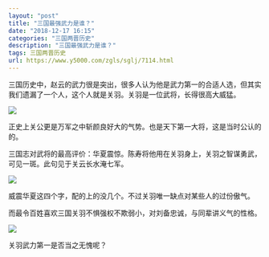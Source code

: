 ```yaml
---
layout: "post"
title: "三国最强武力是谁？"
date: "2018-12-17 16:15"
categories: "三国两晋历史"
description: "三国最强武力是谁？"
tags: 三国两晋历史
url: https://www.y5000.com/zgls/sglj/7114.html
---
```






三国历史中，赵云的武力很是突出，很多人认为他是武力第一的合适人选，但其实我们遗漏了一个人，这个人就是关羽。关羽是一位武将，长得很高大威猛。

![](https://img.y5000.com/uploads/allimg/161213/1455392323-0.jpg)

正史上关公更是万军之中斩颜良好大的气势。也是天下第一大将，这是当时公认的的。

三国志对武将的最高评价：华夏震惊。陈寿将他用在关羽身上，关羽之智谋勇武，可见一斑。此句见于关云长水淹七军。

![](https://img.y5000.com/uploads/allimg/161213/14553915P-1.jpg)

威震华夏这四个字，配的上的没几个。不过关羽唯一缺点对某些人的过份傲气。

而最令百姓喜欢三国关羽不惧强权不欺弱小，对刘备忠诚，与同辈讲义气的性格。

![](https://img.y5000.com/uploads/allimg/161213/1455392948-2.jpg)

关羽武力第一是否当之无愧呢？
